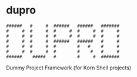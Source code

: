 dupro
=====

````
######   #     #  ######   ######   #######
#     #  #     #  #     #  #     #  #     #
#     #  #     #  #     #  #     #  #     #
#     #  #     #  ######   ######   #     #
#     #  #     #  #        #   #    #     #
#     #  #     #  #        #    #   #     #
######    #####   #        #     #  #######
````

Dummy Project Framework (for Korn Shell projects)
